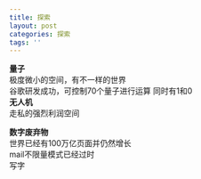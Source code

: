 ```yaml
---
title: 探索
layout: post
categories: 探索
tags: ''
---
```

**量子**  
极度微小的空间，有不一样的世界  
谷歌研发成功，可控制70个量子进行运算  同时有1和0  
**无人机**   
走私的强烈利润空间   


**数字废弃物**  
世界已经有100万亿页面并仍然增长  
mail不限量模式已经过时  
写字
